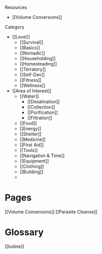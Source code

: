 

Resources
- [[Volume Conversions]]

Category
- [[Level]]
  - [[Survival]]
  - [[Basics]]
  - [[Nomadic]]
  - [[Householding]]
  - [[Homesteading]]
  - [[Terratory]]
  - [[Self-Dev]]
  - [[Fitness]]
  - [[Wellness]]
- [[Area of Interest]]
  - [[Water]]
    - [[Desalination]]
    - [[Collection]]
    - [[Purification]]
    - [[Filtration]]
  - [[Food]]
  - [[Energy]]
  - [[Shelter]]
  - [[Medicine]]
  - [[First Aid]]
  - [[Tools]]
  - [[Navigation & Time]]
  - [[Equipment]]
  - [[Clothing]]
  - [[Building]]
  - 



# Pages

[[Volume Conversions]]
[[Parasite Cleanse]]



# Glossary
[[Iodine]]



